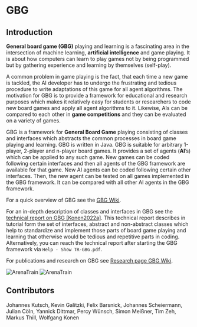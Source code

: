 # GBG 

## Introduction
**General board game (GBG)** playing and learning is a fascinating area in the
intersection of machine learning, **artificial intelligence** and game playing. It is
about how computers can learn to play games not by being programmed but by
gathering experience and learning by themselves (self-play).

A common problem in game playing is the fact, that each time a new game is tackled,
the AI developer has to undergo the frustrating and tedious procedure to
write adaptations of this game for all agent algorithms. The motivation for GBG is to provide a framework for educational and research purposes which makes it relatively easy for students or researchers to code new board games and apply all agent algorithms to it. Likewise, AIs can be compared to each other in **game competitions** and they can be evaluated on a variety of games. 

GBG is a framework for **General Board Game** playing consisting of classes and interfaces which abstracts the common processes in board game playing and learning. GBG is written in Java. GBG is suitable for arbitrary 
1-player, 2-player and n-player board games. It provides a set of agents (**AI**’s) which can be applied to any such game. 
New games can be coded following certain interfaces and then all agents of the GBG framework are available for that game. 
New AI agents can be coded following certain other interfaces. Then, the new agent can be tested on all 
games implemented in the GBG framework. It can be compared with all other AI agents in the GBG framework. 

For a quick overview of GBG see the [GBG Wiki](https://github.com/WolfgangKonen/GBG/wiki).

For an in-depth description of classes and interfaces in GBG see the [technical report on GBG [Konen2022a]](http://www.gm.fh-koeln.de/ciopwebpub/Konen22a.d/TR-GBG.pdf). This technical report describes in tutorial form 
the set of interfaces, abstract and non-abstract classes which help to standardize and implement
those parts of board game playing and learning that otherwise would be tedious and repetitive parts in coding. 
Alternatively, you can reach the technical report after starting the GBG framework via  `Help - Show TR-GBG.pdf`.

For publications and research on GBG see [Research page GBG Wiki](https://github.com/WolfgangKonen/GBG/wiki/Research).

![ArenaTrain](https://github.com/WolfgangKonen/GBG/blob/master/resources/figArenaTrain.png)
![ArenaTrain](https://github.com/WolfgangKonen/GBG/blob/master/resources/HexGameboard01_w.png)

## Contributors
Johannes Kutsch, Kevin Galitzki, Felix Barsnick, Johannes Scheiermann, Julian Cöln, Yannick Dittmar, Percy Wünsch, Simon Meißner, Tim Zeh, Markus Thill, Wolfgang Konen
